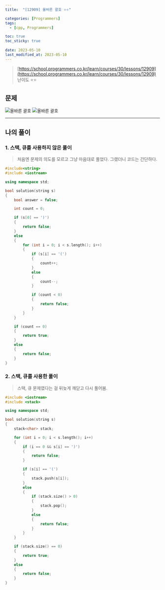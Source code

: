 ```yaml
---
title:  "[12909] 올바른 괄호 ⭐⭐"

categories: [Programmers]
tags:
  - [cpp, Programmers]

toc: true
toc_sticky: true
 
date: 2023-05-10
last_modified_at: 2023-05-10
---
```


> [https://school.programmers.co.kr/learn/courses/30/lessons/12909](https://school.programmers.co.kr/learn/courses/30/lessons/12909)  
> 난이도 ⭐⭐

## 문제

![올바른 괄호](https://drive.google.com/uc?export=view&id=1ZodtpSF92fkrtrbGCAdzJpwq9GEwStAz)
![올바른 괄호](https://drive.google.com/uc?export=view&id=12jb4465n_czUIpwAI2CfH6xBSkRdlnF7)

***

## 나의 풀이
### 1. 스택, 큐를 사용하지 않은 풀이

> 처음엔 문제의 의도를 모르고 그냥 마음대로 풀었다. 그랬더니 코드는 간단하다.

```cpp
#include<string>
#include <iostream>

using namespace std;

bool solution(string s)
{
    bool answer = false;

    int count = 0;

    if (s[0] == ')')
    {
        return false;
    }
    else
    {
        for (int i = 0; i < s.length(); i++)
        {
            if (s[i] == '(')
            {
                count++;
            }
            else
            {
                count--;
            }

            if (count < 0)
            {
                return false;
            }
        }
    }

    if (count == 0)
    {
        return true;
    }
    else
    {
        return false;
    }
}
```

### 2. 스택, 큐를 사용한 풀이

> 스택, 큐 문제였다는 걸 뒤늦게 깨닫고 다시 풀어봄.

```cpp
#include <iostream>
#include <stack>

using namespace std;

bool solution(string s)
{
    stack<char> stack;

    for (int i = 0; i < s.length(); i++)
    {
        if (i == 0 && s[i] == ')')
        {
            return false;
        }

        if (s[i] == '(')
        {
            stack.push(s[i]);
        }
        else
        {
            if (stack.size() > 0)
            {
                stack.pop();
            }
            else
            {
                return false;
            }
        }
    }

    if (stack.size() == 0)
    {
        return true;
    }
    else
    {
        return false;
    }
}
```